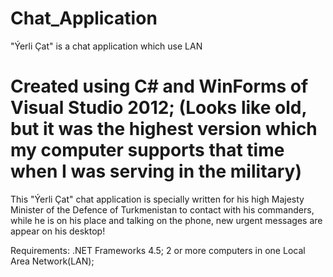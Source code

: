 # Chat_Application
"Ýerli Çat" is a chat application which use LAN

# Created using C# and WinForms of Visual Studio 2012; (Looks like old, but it was the highest version which my computer supports that time when I was serving in the military)
This "Ýerli Çat" chat application is specially written for his high Majesty Minister of the Defence of Turkmenistan to contact with his commanders, while he is on his place and talking on the phone, new urgent messages are appear on his desktop!


Requirements: 
.NET Frameworks 4.5;
2 or more computers in one Local Area Network(LAN);
